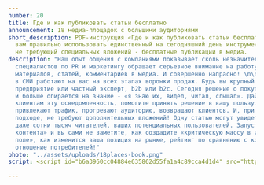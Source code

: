 ```yaml
---
number: 20
title: Где и как публиковать статьи бесплатно
announcement: 18 медиа-площадок с большими аудиториями
short_description: PDF‑инструкция «Где и как публиковать статьи бесплатно» поможет
  вам правильно использовать единственный на сегодняшний день инструмент маркетинга,
  не требующий специальных вложений - бесплатные публикации в медиа.
description: "Наш опыт общения с компаниями показывает сколь незначительное количество
  специалистов по PR и маркетингу обращает серьезное внимание на работу по размещению
  материалов, статей, комментариев в медиа. И совершенно напрасно! \n\nПубликации
  в СМИ работают на вас на всех этапах воронки продаж. Будь вы крупный или малый бизнес,
  предприятие или частный эксперт, b2b или b2c. Сегодня решение о покупке все больше
  и больше опирается на знание - «я знаю их, видел, читал, слышал». Дайте вашим потенциальным
  клиентам эту осведомленность, помогите принять решение в вашу пользу. \n\nПубликации
  привлекают трафик, прогревают аудиторию, возвращают клиентов. И, при правильном
  подходе, не требуют дополнительных вложений! Одну статью могут увидеть десятки и
  даже сотни тысяч читателей, ваших потенциальных пользователей. Запустите свою «фабрику
  контента» и вы сами не заметите, как создадите «критическую массу в информационном
  поле», как изменится ваша позиция на рынке, рейтинг по сравнению с конкурентами,
  отношение потребителей!"
photo: "../assets/uploads/18places-book.png"
script: <script id="b6a3960cc04884e635862d55fa1a4c89cca4d1d4" src="https://edu.pressfeed.ru/pl/lite/widget/script?id=144116"></script>

---
```

